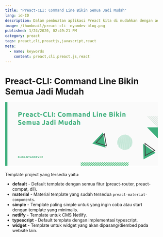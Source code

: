 ```yaml
---
title: "Preact-CLI: Command Line Bikin Semua Jadi Mudah"
lang: id-ID
description: Dalam pembuatan aplikasi Preact kita di mudahkan dengan adanya Preact-CLI, kanalan yuk.
image: /thumbnail/preact-cli--nyandev-blog.png
published: 1/24/2020, 02:49:21 PM
category: preact
tags: preact,cli,preactjs,javascript,react
meta:
  - name: keywords
    content: preact,cli,preact.js,react
---
```

# Preact-CLI: Command Line Bikin Semua Jadi Mudah

<Author name="Ryan Aunur Rassyid" />

![Preact-CLI: Command Line Bikin Semua Jadi Mudah](/images/preact-cli--nyandev-blog-cover.png#ft-image "Preact-CLI: Command Line Bikin Semua Jadi Mudah")


Template project yang tersedia yaitu:
- **default** - Default template dengan semua fitur (preact-router, preact-compat, dll).
- **material** - Material template yang sudah tersedua `preact-material-components`.
- **simple** - Template paling simple untuk yang ingin coba atau start dengan template yang minimalis.
- **netlify** - Template untuk CMS Netlify.
- **typescript** - Default template dengan implementasi typescript.
- **widget** - Template untuk widget yang akan dipasang/diembed pada website lain.